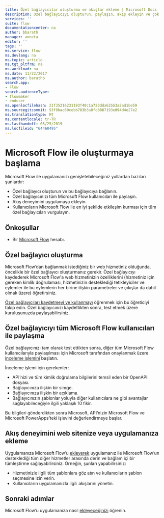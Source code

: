 ```yaml
---
title: Özel bağlayıcılar oluşturma ve akışlar ekleme | Microsoft Docs
description: Özel bağlayıcıyı oluşturun, paylaşın, akış ekleyin ve çok daha fazlasını yapın.
services: ''
suite: flow
documentationcenter: na
author: bbarath
manager: anneta
editor: ''
tags: ''
ms.service: flow
ms.devlang: na
ms.topic: article
ms.tgt_pltfrm: na
ms.workload: na
ms.date: 11/22/2017
ms.author: barathb
search.app:
- Flow
search.audienceType:
- flowmaker
- enduser
ms.openlocfilehash: 21f35216231193f40c1a723dda62bb3a2ad1be59
ms.sourcegitcommit: 93f8bac60cebb783b3a8fc8887193e094d4e27e2
ms.translationtype: MT
ms.contentlocale: tr-TR
ms.lasthandoff: 05/25/2019
ms.locfileid: "64460495"
---
```

# <a name="start-to-build-with-microsoft-flow"></a>Microsoft Flow ile oluşturmaya başlama

Microsoft Flow ile uygulamanızı genişletebileceğiniz yollardan bazıları şunlardır:

* Özel bağlayıcı oluşturun ve bu bağlayıcıya bağlanın.
* Özel bağlayıcınızı tüm Microsoft Flow kullanıcıları ile paylaşın.
* Akış deneyimini uygulamaya ekleyin.
* Kullanıcıların Microsoft Flow ile en iyi şekilde etkileşim kurması için tüm özel bağlayıcıları vurgulayın.

## <a name="prerequisites"></a>Önkoşullar

* Bir [Microsoft Flow](https://flow.microsoft.com) hesabı.

## <a name="create-a-custom-connector"></a>Özel bağlayıcı oluşturma

Microsoft Flow’dan bağlanmak istediğiniz bir web hizmetiniz olduğunda, öncelikle bir özel bağlayıcı oluşturmanız gerekir. Özel bağlayıcıyı kaydederek Microsoft Flow'a web hizmetinizin özelliklerini (hizmetiniz için gereken kimlik doğrulaması, hizmetinizin desteklediği tetikleyiciler ve eylemler ile bu eylemlerin her birine ilişkin parametreler ve çıkışlar da dahil olmak üzere) öğretirsiniz.

[Özel bağlayıcıları kaydetmeyi ve kullanmayı](https://powerapps.microsoft.com/tutorials/register-custom-api/) öğrenmek için bu öğreticiyi takip edin. Özel bağlayıcınızı kaydettikten sonra, test etmek üzere kuruluşunuzda paylaşabilirsiniz.

## <a name="share-a-custom-connector-with-all-microsoft-flow-users"></a>Özel bağlayıcıyı tüm Microsoft Flow kullanıcıları ile paylaşma

Özel bağlayıcınızı tam olarak test ettikten sonra, diğer tüm Microsoft Flow kullanıcılarıyla paylaşılması için Microsoft tarafından onaylanmak üzere [inceleme işlemini](https://flow.microsoft.com/blog/calling-all-saas-apps-now-you-can-build-your-own-connector-for-flow-and-logic-apps/) başlatın.

İnceleme işlemi için gerekenler:

* API’nizi ve tüm kimlik doğrulama bilgilerini temsil eden bir OpenAPI dosyası.
* Bağlayıcınıza ilişkin bir simge.
* Bağlayıcınıza ilişkin bir açıklama.
* Bağlayıcınızın şablonlar yoluyla diğer kullanıcılara ne gibi avantajlar sağlayabileceğiyle ilgili yaklaşık 10 fikir.

Bu bilgileri gönderdikten sonra Microsoft, API’nizin Microsoft Flow ve Microsoft PowerApps’teki işlevini değerlendirmeye başlar.

## <a name="embed-the-flow-experience-into-your-website-or-app"></a>Akış deneyimini web sitenize veya uygulamanıza ekleme

Uygulamanıza Microsoft Flow’u [ekleyerek](developer/embed-flow-dev.md) uygulamanız ile Microsoft Flow’un desteklediği tüm diğer hizmetler arasında derin ve bağlam içi bir tümleştirme sağlayabilirsiniz. Örneğin, şunları yapabilirsiniz:

* Hizmetinizle ilgili tüm şablonlara göz atın ve kullanıcıların şablon seçmesine izin verin.
* Kullanıcıların uygulamanızla ilgili akışlarını yönetin.

## <a name="next-steps"></a>Sonraki adımlar

Microsoft Flow’u uygulamanıza nasıl [ekleyeceğinizi](developer/embed-flow-dev.md) öğrenin.

